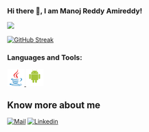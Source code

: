 ### Hi there 👋, I am Manoj Reddy Amireddy!
![](https://komarev.com/ghpvc/?username=amireddym)

[![GitHub Streak](https://github-readme-streak-stats.herokuapp.com/?user=amireddym)](https://git.io/streak-stats)

<h3 align="left">Languages and Tools:</h3>
<p align="left">
    <!--Java-->
    <a href="https://www.java.com" target="_blank"> <img
            src="https://raw.githubusercontent.com/devicons/devicon/master/icons/java/java-original.svg" alt="java"
            width="40" height="40"/> </a>
    <!--Android-->
    <a href="https://developer.android.com" target="_blank"> <img
            src="https://raw.githubusercontent.com/devicons/devicon/master/icons/android/android-original-wordmark.svg"
            alt="android" width="40" height="40"/> </a>
</p>

## Know more about me 
[![Mail](https://img.shields.io/badge/-Say%20Hi!-black?style=for-the-badge&logo=gmail)](mailto:manojreddydeveloper@gmail.com)
[![Linkedin](https://img.shields.io/badge/-LinkedIn-black?style=for-the-badge&logo=Linkedin)](https://www.linkedin.com/in/manojreddyamireddy/)


<!--
**amireddym/amireddym** is a ✨ _special_ ✨ repository because its `README.md` (this file) appears on your GitHub profile.

Here are some ideas to get you started:

- 🔭 I’m currently working on ...
- 🌱 I’m currently learning ...
- 👯 I’m looking to collaborate on ...
- 🤔 I’m looking for help with ...
- 💬 Ask me about ...
- 📫 How to reach me: ...
- 😄 Pronouns: ...
- ⚡ Fun fact: ...
-->
